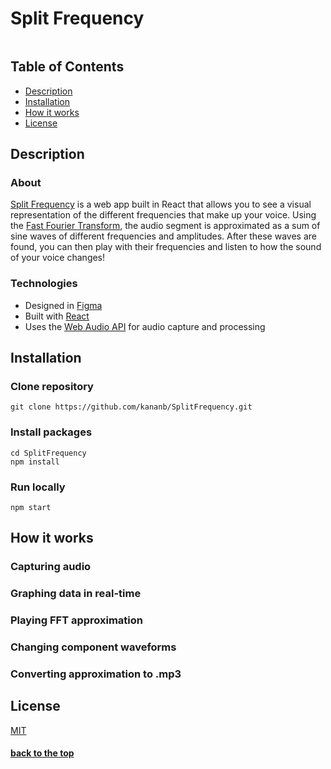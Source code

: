 # Split Frequency
![]()
## Table of Contents
* [Description](#description)
* [Installation](#installation)
* [How it works](#how-it-works)
* [License](#license)

## Description
### About
[Split Frequency]() is a web app built in React that allows you to see a visual representation of the different frequencies that make up your voice. Using the [Fast Fourier Transform](), the audio segment is approximated as a sum of sine waves of different frequencies and amplitudes. After these waves are found, you can then play with their frequencies and listen to how the sound of your voice changes!

### Technologies
* Designed in [Figma](https://www.figma.com/proto/QjNYyTCoumIJxHzEdq7qSM/Split-Frequency?node-id=9%3A7&starting-point-node-id=9%3A7)
* Built with [React](https://reactjs.org/)
* Uses the [Web Audio API](https://developer.mozilla.org/en-US/docs/Web/API/Web_Audio_API) for audio capture and processing

## Installation
### Clone repository
```
git clone https://github.com/kananb/SplitFrequency.git
```
### Install packages
```
cd SplitFrequency
npm install
```
### Run locally
```
npm start
```

## How it works
### Capturing audio

### Graphing data in real-time

### Playing FFT approximation

### Changing component waveforms

### Converting approximation to .mp3

## License
[MIT](https://mit-license.org/)


#### [back to the top](#split-frequency)
